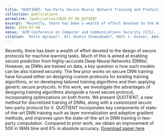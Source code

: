 ```yaml
---
title: "QUOTIENT: Two-Party Secure Neural Network Training and Prediction"
collection: publications
permalink: /publication/2019_07_08_QUTIENT
excerpt: 'Recently, there has been a wealth of effort devoted to the design of secure protocols for machine learning tasks. Much of this is aimed at enabling secure prediction from highly-accurate Deep Neural Networks (DNNs). However, as DNNs are trained on data, a key question is how such models can be also trained securely. The few prior works on secure DNN training have focused either on designing custom protocols for existing training algorithms, or on developing tailored training algorithms and then applying generic secure protocols. In this work, we investigate the advantages of designing training algorithms alongside a novel secure protocol, incorporating optimizations on both fronts. We present QUOTIENT, a new method for discretized training of DNNs, along with a customized secure two-party protocol for it. QUOTIENT incorporates key components of state-of-the-art DNN training such as layer normalization and adaptive gradient methods, and improves upon the state-of-the-art in DNN training in two-party computation. Compared to prior work, we obtain an improvement of 50X in WAN time and 6% in absolute accuracy.'
date: 2019-07-08
venue: 'ACM Conference on Computer and Communications Security (CCS), 2019'
citation: 'Nitin Agrawal*, Ali Shahin Shamsabadi*, Matt J. Kusner, AAdrià Gascón. &quot;QUOTIENT: Two-Party Secure Neural Network Training and Prediction.&quot; <i> ACM Conference on Computer and Communications Security (CCS), </i> November 11-15, 2019, London, UK. <i> (*=authors contributing equally)' 
---
```

Recently, there has been a wealth of effort devoted to the design of secure protocols for machine learning tasks. Much of this is aimed at enabling secure prediction from highly-accurate Deep Neural Networks (DNNs). However, as DNNs are trained on data, a key question is how such models can be also trained securely. The few prior works on secure DNN training have focused either on designing custom protocols for existing training algorithms, or on developing tailored training algorithms and then applying generic secure protocols. In this work, we investigate the advantages of designing training algorithms alongside a novel secure protocol, incorporating optimizations on both fronts. We present QUOTIENT, a new method for discretized training of DNNs, along with a customized secure two-party protocol for it. QUOTIENT incorporates key components of state-of-the-art DNN training such as layer normalization and adaptive gradient methods, and improves upon the state-of-the-art in DNN training in two-party computation. Compared to prior work, we obtain an improvement of 50X in WAN time and 6% in absolute accuracy.
[Download paper here](https://arxiv.org/pdf/1907.03372.pdf)

